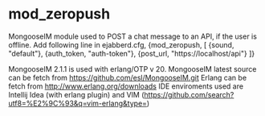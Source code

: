 # mod_zeropush

MongooseIM module used to POST a chat message to an API, if the user is offline.
Add following line in ejabberd.cfg,
{mod_zeropush, [ {sound, "default"}, {auth_token, "auth-token"}, {post_url, "https://localhost/api"} ]}

MongooseIM 2.1.1 is used with erlang/OTP v 20.
MongooseIM latest source can be fetch from https://github.com/esl/MongooseIM.git
Erlang can be fetch from http://www.erlang.org/downloads
IDE enviroments used are Intellij Idea (with erlang plugin) and VIM (https://github.com/search?utf8=%E2%9C%93&q=vim-erlang&type=)
